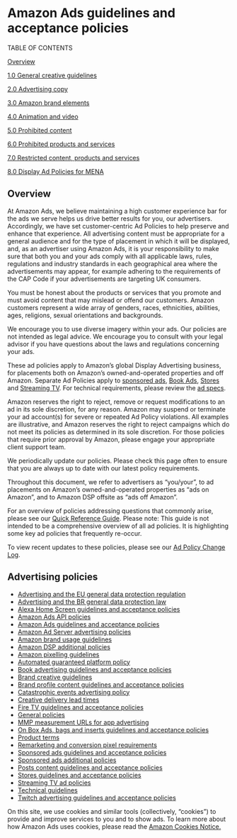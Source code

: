 Amazon Ads guidelines and acceptance policies
=============================================

TABLE OF CONTENTS

[Overview](#overview)

[1.0 General creative guidelines](https://advertising.amazon.com/resources/ad-policy/creative-acceptance/general-creative-guidelines?ref_=a20m_us_spcs_cap_spcs_cap1)

[2.0 Advertising copy](https://advertising.amazon.com/resources/ad-policy/creative-acceptance/advertising-copy?ref_=a20m_us_spcs_cap_spcs_cap2)

[3.0 Amazon brand elements](https://advertising.amazon.com/resources/ad-policy/creative-acceptance/brand-elements?ref_=a20m_us_spcs_cap_spcs_cap3)

[4.0 Animation and video](https://advertising.amazon.com/resources/ad-policy/creative-acceptance/animation-video?ref_=a20m_us_spcs_cap_spcs_cap4)

[5.0 Prohibited content](https://advertising.amazon.com/resources/ad-policy/creative-acceptance/prohibited-content?ref_=a20m_us_spcs_cap_spcs_cap5)

[6.0 Prohibited products and services](https://advertising.amazon.com/resources/ad-policy/creative-acceptance/prohibited-products-services?ref_=a20m_us_spcs_cap_spcs_cap6)

[7.0 Restricted content, products and services](https://advertising.amazon.com/resources/ad-policy/creative-acceptance/restricted-content-products-services?ref_=a20m_us_spcs_cap_spcs_cap7)

[8.0 Display Ad Policies for MENA](https://advertising.amazon.com/resources/ad-policy/creative-acceptance/mena?ref_=a20m_us_spcs_cap_spcs_cap8)

Overview
--------

At Amazon Ads, we believe maintaining a high customer experience bar for the ads we serve helps us drive better results for you, our advertisers. Accordingly, we have set customer-centric Ad Policies to help preserve and enhance that experience. All advertising content must be appropriate for a general audience and for the type of placement in which it will be displayed, and, as an advertiser using Amazon Ads, it is your responsibility to make sure that both you and your ads comply with all applicable laws, rules, regulations and industry standards in each geographical area where the advertisements may appear, for example adhering to the requirements of the CAP Code if your advertisements are targeting UK consumers.  
  
You must be honest about the products or services that you promote and must avoid content that may mislead or offend our customers. Amazon customers represent a wide array of genders, races, ethnicities, abilities, ages, religions, sexual orientations and backgrounds.  
  
We encourage you to use diverse imagery within your ads. Our policies are not intended as legal advice. We encourage you to consult with your legal advisor if you have questions about the laws and regulations concerning your ads.  
  
These ad policies apply to Amazon’s global Display Advertising business, for placements both on Amazon’s owned-and-operated properties and off Amazon. Separate Ad Policies apply to [sponsored ads](https://advertising.amazon.com/resources/ad-policy/sponsored-ads-policies?ref_=a20m_us_spcs_cap_spcs_sacap), [Book Ads](https://advertising.amazon.com/resources/ad-policy/book-ads?ref_=a20m_us_spcs_cap_spcs_bkad), [Stores](https://advertising.amazon.com/resources/ad-policy/stores?ref_=a20m_us_spcs_cap_spcs_stcap) and [Streaming TV](https://advertising.amazon.com/resources/ad-policy/streaming-tv-ads?ref_=a20m_us_spcs_sttvad). For technical requirements, please review the [ad specs](https://advertising.amazon.com/resources/ad-specs?ref_=a20m_us_spcs_cap_spcs).  
  
Amazon reserves the right to reject, remove or request modifications to an ad in its sole discretion, for any reason. Amazon may suspend or terminate your ad account(s) for severe or repeated Ad Policy violations. All examples are illustrative, and Amazon reserves the right to reject campaigns which do not meet its policies as determined in its sole discretion. For those policies that require prior approval by Amazon, please engage your appropriate client support team.  
  
We periodically update our policies. Please check this page often to ensure that you are always up to date with our latest policy requirements.  
  
Throughout this document, we refer to advertisers as “you/your”, to ad placements on Amazon’s owned-and-operated properties as “ads on Amazon”, and to Amazon DSP offsite as “ads off Amazon”.  
  
For an overview of policies addressing questions that commonly arise, please see our [Quick Reference Guide](https://advertising.amazon.com/resources/ad-policy/quick-reference?ref_=a20m_us_spcs_cap_spsc_qkrf). Please note: This guide is not intended to be a comprehensive overview of all ad policies. It is highlighting some key ad policies that frequently re-occur.  
  
To view recent updates to these policies, please see our [Ad Policy Change Log](https://advertising.amazon.com/resources/ad-policy/creative-acceptance/ad-policy-change-log?ref_=a20m_us_spcs_cap_spcs_chnglg).

Advertising policies
--------------------

* [Advertising and the EU general data protection regulation](https://advertising.amazon.com/resources/ad-policy/eu-data-protection-and-privacy?ref_=a20m_us_spcs_gdpr)
* [Advertising and the BR general data protection law](https://advertising.amazon.com/resources/ad-policy/lgpd?ref_=a20m_us_spcs_lgpd)
* [Alexa Home Screen guidelines and acceptance policies](https://advertising.amazon.com/resources/ad-policy/alexa-home-screen?ref_=a20m_us_spcs_alxhs)
* [Amazon Ads API policies](https://advertising.amazon.com/resources/ad-policy/api?ref_=a20m_us_spcs_api)
* [Amazon Ads guidelines and acceptance policies](https://advertising.amazon.com/resources/ad-policy/creative-acceptance?ref_=a20m_us_spcs_cap)
* [Amazon Ad Server advertising policies](https://advertising.amazon.com/resources/ad-policy/amazon-ad-server%20?ref_=a20m_us_spcs_aas)
* [Amazon brand usage guidelines](https://advertising.amazon.com/resources/ad-policy/brand-usage?ref_=a20m_us_spcs_brdusg)
* [Amazon DSP additional policies](https://advertising.amazon.com/resources/ad-policy/amazon-dsp-additional-policies?ref_=a20m_us_spcs_dspap)
* [Amazon pixelling guidelines](https://advertising.amazon.com/resources/ad-policy/pixeling-policy?ref_=a20m_us_spcs_pxlg)
* [Automated guaranteed platform policy](https://advertising.amazon.com/resources/ad-specs/automated-guarantee?ref_=a20m_us_spcs_autgrt)
* [Book advertising guidelines and acceptance policies](https://advertising.amazon.com/en-us/resources/ad-policy/book-ads?ref_=a20m_us_spcs_bkad)
* [Brand creative guidelines](https://advertising.amazon.com/resources/ad-specs/how-to-build-brand-creatives-to-engage-amazon-shoppers?ref_=a20m_us_spcs_bcag)
* [Brand profile content guidelines and acceptance policies](https://advertising.amazon.com/resources/ad-policy/brand-profile?ref_=a20m_us_spcs_brdprfl)
* [Catastrophic events advertising policy](https://advertising.amazon.com/resources/ad-policy/catastrophic-events?ref_=a20m_us_spcs_ctsphevt)
* [Creative delivery lead times](https://advertising.amazon.com/resources/ad-policy/production-timelines?ref_=a20m_us_spcs_crtdlv)
* [Fire TV guidelines and acceptance policies](https://advertising.amazon.com/resources/ad-policy/fire-tv?ref_=a20m_us_spcs_ftv)
* [General policies](https://advertising.amazon.com/resources/ad-policy/general-policies?ref_=a20m_us_spcs_gnrplc)
* [MMP measurement URLs for app advertising](https://advertising.amazon.com/resources/ad-policy/mmp-measurement-urls?ref_=a20m_us_spcs_mmpmsr)
* [On Box Ads, bags and inserts guidelines and acceptance policies](https://advertising.amazon.com/resources/ad-policy/on-box-and-bag-ads?ref_=a20m_us_spcs_bxbg)
* [Product terms](https://advertising.amazon.com/legal/product-terms?ref_=a20m_us_spcs_prdtrm)
* [Remarketing and conversion pixel requirements](https://advertising.amazon.com/resources/ad-policy/remarketing-conversion-pixel-requirements?ref_=a20m_us_spcs_rmktg)
* [Sponsored ads guidelines and acceptance policies](https://advertising.amazon.com/resources/ad-policy/sponsored-ads-policies?ref_=a20m_us_spcs_spadcap)
* [Sponsored ads additional policies](https://advertising.amazon.com/resources/ad-policy/sponsored-ads-additional-policies?ref_=a20m_us_spcs_spadcp)
* [Posts content guidelines and acceptance policies](https://advertising.amazon.com/resources/ad-policy/posts?ref_=a20m_us_spcs_ptscap)
* [Stores guidelines and acceptance policies](https://advertising.amazon.com/resources/ad-policy/stores?ref_=a20m_us_spcs_stcap)
* [Streaming TV ad policies](https://advertising.amazon.com/resources/ad-policy/streaming-tv-ads?ref_=a20m_us_spcs_sttvad)
* [Technical guidelines](https://advertising.amazon.com/resources/ad-policy/technical-guidelines?ref_=a20m_us_spcs_tcpl)
* [Twitch advertising guidelines and acceptance policies](https://advertising.amazon.com/resources/ad-policy/twitch?ref_=a20m_us_spcs_twtcgap)

On this site, we use cookies and similar tools (collectively, “cookies”) to provide and improve services to you and to show ads. To learn more about how Amazon Ads uses cookies, please read the [Amazon Cookies Notice.](https://advertising.amazon.com/legal/cookie-policy?ref=a20m_us_ccb)